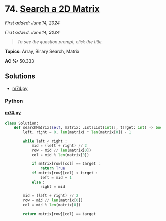 # 74. [Search a 2D Matrix](<https://leetcode.com/problems/search-a-2d-matrix>)

*First added: June 14, 2024*

*First added: June 14, 2024*


> *To see the question prompt, click the title.*

**Topics:** Array, Binary Search, Matrix

**AC %:** 50.333


## Solutions

- [m74.py](<../my-submissions/m74.py>)
### Python
#### [m74.py](<../my-submissions/m74.py>)
```Python
class Solution:
    def searchMatrix(self, matrix: List[List[int]], target: int) -> bool:
        left, right = 0, len(matrix) * len(matrix[0]) - 1

        while left < right :
            mid = (left + right) // 2
            row = mid // len(matrix[0])
            col = mid % len(matrix[0])

            if matrix[row][col] == target :
                return True
            if matrix[row][col] < target :
                left = mid + 1
            else :
                right = mid
            
        mid = (left + right) // 2
        row = mid // len(matrix[0])
        col = mid % len(matrix[0])

        return matrix[row][col] == target

```

